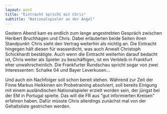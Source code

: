 ```yaml
---
layout: post
title: "Eintracht spricht mit Chris"
subtitle: "Nationalspieler an der Angel"
---
```


Gestern Abend kam es endlich zum lange angestrebten Gespräch zwischen Heribert Bruchhagen und Chris. Dabei erläuterten beide Seiten ihren Standpunkt: Chris sieht den Vertrag weiterhin als nichtig an. Die Eintracht hingegen hält diesen für wasserdicht, was auch Anwalt Christoph Schickhardt bestätigte. Auch wenn die Eintracht weiterhin darauf bedacht ist, Chris weiter als Spieler zu beschäftigen, ist ein Verbleib in Frankfurt eher unwahrscheinlich. Die Frankfurter Rundschau spricht sogar von zwei Interessenten: Schalke 04 und Bayer Leverkusen...

Und auch ein Nachfolger soll schon bereit stehen. Während zur Zeit der Finne Markus Heikkinen ein Probetraining absolviert, soll bereits Einigung mit einem ausländischen Nationalspieler erzielt worden sein, der jüngst bei der EM in Portugal spielte. Das will die FR aus "gut informierten Kreisen" erfahren haben. Dafür müsste Chris allerdings zunächst mal von der Gehaltsliste gestrichen werden.
